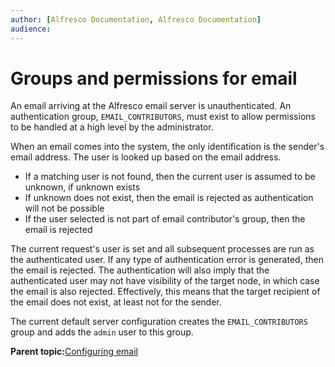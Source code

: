 ```yaml
---
author: [Alfresco Documentation, Alfresco Documentation]
audience: 
---
```


# Groups and permissions for email

An email arriving at the Alfresco email server is unauthenticated. An authentication group, `EMAIL_CONTRIBUTORS`, must exist to allow permissions to be handled at a high level by the administrator.

When an email comes into the system, the only identification is the sender's email address. The user is looked up based on the email address.

-   If a matching user is not found, then the current user is assumed to be unknown, if unknown exists
-   If unknown does not exist, then the email is rejected as authentication will not be possible
-   If the user selected is not part of email contributor's group, then the email is rejected

The current request's user is set and all subsequent processes are run as the authenticated user. If any type of authentication error is generated, then the email is rejected. The authentication will also imply that the authenticated user may not have visibility of the target node, in which case the email is also rejected. Effectively, this means that the target recipient of the email does not exist, at least not for the sender.

The current default server configuration creates the `EMAIL_CONTRIBUTORS` group and adds the `admin` user to this group.

**Parent topic:**[Configuring email](../concepts/email-intro.md)

